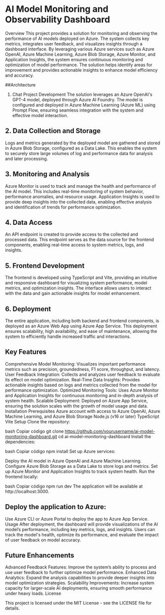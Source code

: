 # AI Model Monitoring and Observability Dashboard
Overview
This project provides a solution for monitoring and observing the performance of AI models deployed on Azure. The system collects key metrics, integrates user feedback, and visualizes insights through a dashboard interface. By leveraging various Azure services such as Azure OpenAI, Azure Machine Learning, Azure Blob Storage, Azure Monitor, and Application Insights, the system ensures continuous monitoring and optimization of model performance. The solution helps identify areas for improvement and provides actionable insights to enhance model efficiency and accuracy.

##Architecture
1. Chat Project Development
The solution leverages an Azure OpenAI's GPT-4 model, deployed through Azure AI Foundry. The model is configured and deployed in Azure Machine Learning (Azure ML) using Prompt Flow, ensuring seamless integration with the system and effective model interaction.

## 2. Data Collection and Storage
Logs and metrics generated by the deployed model are gathered and stored in Azure Blob Storage, configured as a Data Lake. This enables the system to securely store large volumes of log and performance data for analysis and later processing.

## 3. Monitoring and Analysis
Azure Monitor is used to track and manage the health and performance of the AI model. This includes real-time monitoring of system behavior, performance anomalies, and resource usage. Application Insights is used to provide deep insights into the collected data, enabling effective analysis and identification of trends for performance optimization.

## 4. Data Access
An API endpoint is created to provide access to the collected and processed data. This endpoint serves as the data source for the frontend components, enabling real-time access to system metrics, logs, and insights.

## 5. Frontend Development
The frontend is developed using TypeScript and Vite, providing an intuitive and responsive dashboard for visualizing system performance, model metrics, and optimization insights. The interface allows users to interact with the data and gain actionable insights for model enhancement.

## 6. Deployment
The entire application, including both backend and frontend components, is deployed as an Azure Web App using Azure App Service. This deployment ensures scalability, high availability, and ease of maintenance, allowing the system to efficiently handle increased traffic and interactions.

## Key Features
Comprehensive Model Monitoring: Visualizes important performance metrics such as precision, groundedness, F1 score, throughput, and latency.
User Feedback Integration: Collects and analyzes user feedback to evaluate its effect on model optimization.
Real-Time Data Insights: Provides actionable insights based on logs and metrics collected from the model for performance optimization.
Optimized Monitoring Tools: Uses Azure Monitor and Application Insights for continuous monitoring and in-depth analysis of system health.
Scalable Deployment: Deployed on Azure App Service, ensuring the solution scales with the growth of model usage and data.
Installation
Prerequisites
Azure account with access to Azure OpenAI, Azure Machine Learning, and Azure Blob Storage
Node.js (v16 or later)
TypeScript
Vite
Setup
Clone the repository:

bash
Copiar código
git clone https://github.com/yourusername/ai-model-monitoring-dashboard.git
cd ai-model-monitoring-dashboard
Install the dependencies:

bash
Copiar código
npm install
Set up Azure services:

Deploy the AI model in Azure OpenAI and Azure Machine Learning.
Configure Azure Blob Storage as a Data Lake to store logs and metrics.
Set up Azure Monitor and Application Insights to track system health.
Run the frontend locally:

bash
Copiar código
npm run dev
The application will be available at http://localhost:3000.

## Deploy the application to Azure:

Use Azure CLI or Azure Portal to deploy the app to Azure App Service.
Usage
After deployment, the dashboard will provide visualizations of the AI model’s performance, including key metrics, logs, and insights. Users can track the model's health, optimize its performance, and evaluate the impact of user feedback on model accuracy.

## Future Enhancements
Advanced Feedback Features: Improve the system’s ability to process and use user feedback to further optimize model performance.
Enhanced Data Analytics: Expand the analysis capabilities to provide deeper insights into model optimization strategies.
Scalability Improvements: Increase system capacity for larger-scale AI deployments, ensuring smooth performance under heavy loads.
License

This project is licensed under the MIT License - see the LICENSE file for details.

